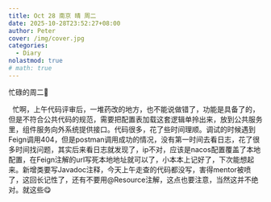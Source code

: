 ```yaml
---
title: Oct 28 南京 晴 周二
date: 2025-10-28T23:52:27+08:00
author: Peter
cover: /img/cover.jpg
categories:
  - Diary
nolastmod: true
# math: true
---
```


忙碌的周二🍐

<!--more-->

&nbsp;&nbsp;忙啊，上午代码评审后，一堆药改的地方，也不能说做错了，功能是具备了的，但是不符合公共代码的规范，需要把配置表加载这套逻辑单拎出来，放到公共服务里，组件服务向外系统提供接口。代码很多，花了些时间理顺。调试的时候遇到Feign调用404，但是postman调用成功的情况，没有第一时间去看日志，花了很多时间找问题，其实后来看日志就发现了，ip不对，应该是nacos配置覆盖了本地配置，在Feign注解的url写死本地地址就可以了，小本本上记好了，下次能想起来。新增类要写Javadoc注释，今天上午走查的代码都没写，害得mentor被喷了，这回长记性了，还有不要用@Resource注解，这点也要注意，当然这并不绝对。就这些😋
